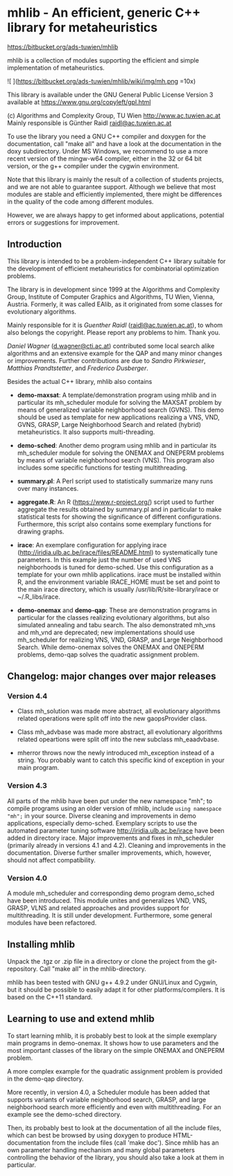 # mhlib - An efficient, generic C++ library for metaheuristics #

https://bitbucket.org/ads-tuwien/mhlib

mhlib is a collection of modules supporting the efficient and simple implementation of metaheuristics.

![ ](https://bitbucket.org/ads-tuwien/mhlib/wiki/img/mh.png =10x)

This library is available under the GNU General Public License Version 3
available at https://www.gnu.org/copyleft/gpl.html

(c) Algorithms and Complexity Group, TU Wien
http://www.ac.tuwien.ac.at  
Mainly responsible is Günther Raidl <raidl@ac.tuwien.ac.at>

To use the library you need a GNU C++ compiler and doxygen for the documentation,
call "make all" and have a look at the documentation in the doxy
subdirectory. Under MS Windows, we recommend to use a more recent version of 
the mingw-w64 compiler, either in the 32 or 64 bit version, or the g++ compiler 
under the cygwin environment.

Note that this library is mainly the result of a collection of 
students projects, and we are not able to guarantee support. 
Although we believe that most modules are stable and efficiently implemented, 
there might be differences in the quality of the code among different modules.

However, we are always happy to get informed about applications,
potential errors or suggestions for improvement.


## Introduction ##

This library is intended to be a problem-independent C++ library
suitable for the development of efficient metaheuristics for 
combinatorial optimization problems.

The library is in development since 1999 at the 
Algorithms and Complexity Group,
Institute of Computer Graphics and Algorithms, TU Wien, Vienna, Austria.
Formerly, it was called EAlib, as it originated from some classes for
evolutionary algorithms.

Mainly responsible for it is *Guenther Raidl* (raidl@ac.tuwien.ac.at),
to whom also belongs the copyright. 
Please report any problems to him. Thank you.

*Daniel Wagner* (d.wagner@cti.ac.at) contributed some local search alike
algorithms and an extensive example for the QAP and many minor changes or
improvements. Further contributions are due to *Sandro Pirkwieser*, *Matthias Prandtstetter*, and *Frederico Dusberger*.

Besides the actual C++ library, mhlib also contains 

- **demo-maxsat**: A template/demonstration program using mhlib and in
  particular its mh_scheduler module for solving the MAXSAT problem by
  means of generalized variable neighborhood search (GVNS). This demo
  should be used as template for new applications realizing a VNS, VND,
  GVNS, GRASP, Large Neighborhood Search and related (hybrid) metaheuristics.
  It also supports multi-threading.

- **demo-sched**: Another demo program using mhlib and in particular its
  mh_scheduler module for solving the ONEMAX and ONEPERM problems by
  means of variable neighborhood search (VNS).  This program also
  includes some specific functions for testing multithreading.

- **summary.pl**: A Perl script used to statistically summarize many runs
  over many instances.

- **aggregate.R**: An R (https://www.r-project.org/) script used to
  further aggregate the results obtained by summary.pl and in particular
  to make statistical tests for showing the significance of different
  configurations. Furthermore, this script also contains some exemplary
  functions for drawing graphs.

- **irace**: An exemplare configuration for applying irace
  (http://iridia.ulb.ac.be/irace/files/README.html) to systematically
  tune parameters. In this example just the number of used VNS
  neighborhoods is tuned for demo-sched. Use this configuration as a
  template for your own mhlib applications. irace must be installed
  within R, and the environment variable IRACE_HOME must be set and
  point to the main irace directory, which is usually 
  /usr/lib/R/site-library/irace or ~/.R_libs/irace.

- **demo-onemax** and **demo-qap**: These are demonstration programs in
  particular for the classes realizing evolutionary algorithms, but also
  simulated annealing and tabu search. The also demonstrated mh_vns and mh_vnd
  are deprecated; new implementations should use mh_scheduler for
  realizing VNS, VND, GRASP, and Large Neighborhood Search. 
  While demo-onemax solves the ONEMAX and ONEPERM problems, demo-qap
  solves the quadratic assignment problem.

## Changelog: major changes over major releases ##

### Version 4.4 ###

- Class mh_solution was made more abstract, all evolutionary
  algorithms related operations were split off into the new gaopsProvider
  class.

- Class mh_advbase was made more abstract, all evolutionary algorithms
  related opeartions were split off into the new subclass
  mh_eaadvbase.

- mherror throws now the newly introduced mh_exception instead of a
  string. You probably want to catch this specific kind of exception 
  in your main program.

### Version 4.3 ###

All parts of the mhlib have been put under the new namespace "mh"; to
compile programs using an older version of mhlib, include `using
namespace "mh";` in your source. Diverse cleaning and improvements in
demo applications, especially demo-sched. Exemplary scripts to use the
automated parameter tuning software http://iridia.ulb.ac.be/irace have
been added in directory irace. Major improvements and fixes in
mh_scheduler (primarily already in versions 4.1 and 4.2). Cleaning and
improvements in the documentation. Diverse
further smaller improvements, which, however, should not affect compatibility.

### Version 4.0 ###

A module mh_scheduler and corresponding demo program demo_sched have been introduced. This module unites and generalizes VND, VNS, GRASP, VLNS and related approaches and provides support for multithreading. It is still under development. Furthermore, some general modules have been refactored.


## Installing mhlib ##

Unpack the .tgz or .zip file in a directory or clone the project from the git-repository. Call "make all" in the mhlib-directory.

mhlib has been tested with GNU g++ 4.9.2 under GNU/Linux and Cygwin, but it
should be possible to easily adapt it for other platforms/compilers.
It is based on the C++11 standard.


## Learning to use and extend mhlib ##

To start learning mhlib, it is probably best to look at the
simple exemplary main programs in demo-onemax.
It shows how to use parameters and the most important classes of the library on the simple ONEMAX and ONEPERM problem.

A more complex example for the quadratic assignment problem is provided
in the demo-qap directory.

More recently, in version 4.0, a Scheduler module has been added that supports
variants of variable neighborhood search, GRASP, and large neighborhood search more efficiently and even with multithreading. For an example see the demo-sched directory.

Then, its probably best to look at the documentation of all the include 
files, which can best be browsed by using doxygen to produce HTML-documentation from the include files (call 'make doc'). Since mhlib has an own parameter handling mechanism and many global parameters controlling the behavior of the library, you should also take a look at them in particular.
